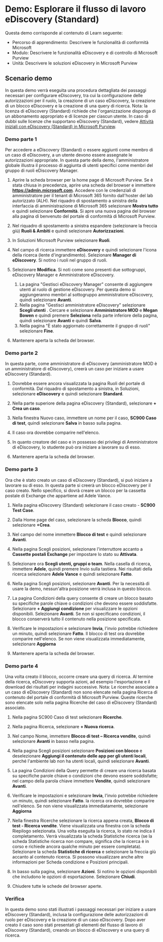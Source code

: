 <!---
---
Demo: Titolo: "Esplora il flusso di lavoro eDiscovery (Standard)" Percorso di apprendimento/Modulo/Unità: "Percorso di apprendimento: Descrivere le funzionalità della conformità Microsoft; Modulo 5: Descrivere le funzionalità di controllo eDiscovery di Microsoft Purview; Unità 2: Descrivere le soluzioni eDiscovery in Microsoft 365'
---
--->

# Demo: Esplorare il flusso di lavoro eDiscovery (Standard)

Questa demo corrisponde al contenuto di Learn seguente:

- Percorso di apprendimento: Descrivere le funzionalità di conformità Microsoft
- Modulo: Descrivere le funzionalità eDiscovery e di controllo di Microsoft Purview
- Unità: Descrivere le soluzioni eDiscovery in Microsoft Purview

## Scenario demo

In questa demo verrà eseguita una procedura dettagliata dei passaggi necessari per configurare eDiscovery, tra cui la configurazione delle autorizzazioni per il ruolo, la creazione di un caso eDiscovery, la creazione di un blocco eDiscovery e la creazione di una query di ricerca.  Nota:  la licenza di eDiscovery (Standard) richiede che l'organizzazione disponga di un abbonamento appropriato e di licenze per ciascun utente. In caso di dubbi sulle licenze che supportano eDiscovery (Standard), vedere [Attività iniziali con eDiscovery (Standard) in Microsoft Purview](https://docs.microsoft.com/microsoft-365/compliance/get-started-core-ediscovery?view=o365-worldwide).

### Demo parte 1

Per accedere a eDiscovery (Standard) o essere aggiunti come membro di un caso di eDiscovery, a un utente devono essere assegnate le autorizzazioni appropriate. In questa parte della demo, l'amministratore globale illustra il processo di aggiunta di utenti specifici come membri del gruppo di ruoli eDiscovery Manager.

1. Aprire la scheda browser per la home page di Microsoft Purview.  Se è stata chiusa in precedenza, aprire una scheda del browser e immettere **https://admin.microsoft.com**. Accedere con le credenziali di amministratore per il tenant di Microsoft 365 fornito dall'hoster del lab autorizzato (ALH). Nel riquadro di spostamento a sinistra della interfaccia di amministrazione di Microsoft 365 selezionare **Mostra tutto** e quindi selezionare **Conformità**.  Si apre una nuova pagina del browser alla pagina di benvenuto del portale di conformità di Microsoft Purview.  

1. Nel riquadro di spostamento a sinistra espandere (selezionare la freccia giù) **Ruoli & Ambiti** e quindi selezionare **Autorizzazioni**.

1. In Soluzioni Microsoft Purview selezionare **Ruoli**.

1. Nel campo di ricerca immettere **eDiscovery** e quindi selezionare l'icona della ricerca (lente d'ingrandimento).  Selezionare **Manager di eDiscovery**.  Si notino i ruoli nel gruppo di ruoli.

1. Selezionare **Modifica**.  Si noti come sono presenti due sottogruppi, eDiscovery Manager e Amministratore eDiscovery.  
    1. La pagina "Gestisci eDiscovery Manager" consente di aggiungere utenti al ruolo di gestione eDiscovery. Per questa demo si aggiungeranno membri al sottogruppo amministratore eDiscovery, quindi selezionare **Avanti**.
    1. Nella pagina "Gestisci amministratore eDiscovery" selezionare **Scegli utenti** . Cercare e selezionare **Amministratore MOD** e **Megan Bowen** e quindi premere **Seleziona** nella parte inferiore della pagina, quindi selezionare **Avanti** e quindi **Salva**.
    1. Nella pagina "È stato aggiornato correttamente il gruppo di ruoli" selezionare **Fine**.

1. Mantenere aperta la scheda del browser.

### Demo parte 2

In questa parte, come amministratore di eDiscovery (amministratore MOD è un amministratore di eDiscovery), creerà un caso per iniziare a usare eDiscovery (Standard).

1. Dovrebbe essere ancora visualizzata la pagina Ruoli del portale di conformità. Dal riquadro di spostamento a sinistra, in Soluzioni, selezionare **eDiscovery** e quindi selezionare **Standard**.

1. Nella parte superiore della pagina eDiscovery (Standard), selezionare **+ Crea un caso**.

1. Nella finestra Nuovo caso, immettere un nome per il caso, **SC900 Caso di test**, quindi selezionare **Salva** in basso sulla pagina.

1. Il caso ora dovrebbe comparire nell'elenco.

1. In quanto creatore del caso e in possesso dei privilegi di Amministratore di eDiscovery, lo studente può ora iniziare a lavorare su di esso.  

1. Mantenere aperta la scheda del browser.

### Demo parte 3

Ora che è stato creato un caso di eDiscovery (Standard), si può iniziare a lavorare su di esso.  In questa parte si creerà un blocco eDiscovery per il caso creato.  Nello specifico, si dovrà creare un blocco per la cassetta postale di Exchange che appartiene ad Adele Vance.

1. Nella pagina eDiscovery (Standard) selezionare il caso creato - **SC900 Test Case**.

1. Dalla Home page del caso, selezionare la scheda **Blocco**, quindi selezionare **+Crea**.

1. Nel campo del nome immettere **Blocco di test** e quindi selezionare **Avanti**.

1. Nella pagina Scegli posizioni, selezionare l'interruttore accanto a **Cassette postali Exchange** per impostare lo stato su **Attivata**.  

1. Selezionare ora **Scegli utenti, gruppi o team**.  Nella casella di ricerca, immettere **Adele**, quindi premere Invio sulla tastiera. Nei risultati della ricerca selezionare **Adele Vance** e quindi selezionare **Fatto**.

1. Nella pagina Scegli posizioni, selezionare **Avanti**.  Per la necessità di usare la demo, nessun'altra posizione verrà inclusa in questo blocco.

1. La pagina Condizioni della query consente di creare un blocco basato su specifiche parole chiave o condizioni che devono essere soddisfatte. Selezionare **+ Aggiungi condizione** per visualizzare le opzioni disponibili.  Selezionare **Avanti**. Se non si specificano condizioni, il blocco conserverà tutto il contenuto nella posizione specificata.

1. Verificare le impostazioni e selezionare **Invia**, l'invio potrebbe richiedere un minuto, quindi selezionare **Fatto**.  Il blocco di test ora dovrebbe comparire nell'elenco.  Se non viene visualizzata immediatamente, selezionare **Aggiorna**

1. Mantenere aperta la scheda del browser.

### Demo parte 4

Una volta creato il blocco, occorre creare una query di ricerca.  Al termine della ricerca, eDiscovery supporta azioni, ad esempio l'esportazione e il download dei risultati per indagini successive.   Nota:  Le ricerche associate a un caso di eDiscovery (Standard) non sono elencate nella pagina Ricerca di contenuto del portale di conformità di Microsoft Purview. Queste ricerche sono elencate solo nella pagina Ricerche del caso di eDiscovery (Standard) associato.

1. Nella pagina SC900 Caso di test selezionare **Ricerche**.

1. Nella pagina Ricerca, selezionare **+ Nuova ricerca**.

1. Nel campo Nome, immettere **Blocco di test – Ricerca vendite**, quindi selezionare **Avanti** in basso nella pagina.

1. Nella pagina Scegli posizioni selezionare **Posizioni con blocco** e deselezionare **Aggiungi il contenuto delle app per gli utenti locali**, perché l'ambiente lab non ha utenti locali, quindi selezionare **Avanti**.

1. La pagina Condizioni della Query permette di creare una ricerca basata su specifiche parole chiave o condizioni che devono essere soddisfatte; nel campo della parola chiave immettere **Vendite**, quindi selezionare **Avanti**.

1. Verificare le impostazioni e selezionare **Invia**, l'invio potrebbe richiedere un minuto, quindi selezionare **Fatto**.  la ricerca ora dovrebbe comparire nell'elenco.  Se non viene visualizzata immediatamente, selezionare **Aggiorna**

1. Nella finestra Ricerche selezionare la ricerca appena creata, **Blocco di test - Ricerca vendite**.  Viene visualizzata una finestra con la scheda Riepilogo selezionata.  Una volta eseguita la ricerca, lo stato ne indica il completamento.  Verrà visualizzata la scheda Statistiche ricerca (se la scheda Statistiche ricerca non compare, significa che la ricerca è in corso e richiede ancora qualche minuto per essere completata).  Selezionare la scheda **Statistiche di ricerca** e selezionare la freccia giù accanto al contenuto ricerca.  Si possono visualizzare anche altre informazioni per Scheda condizione e Posizioni principali.  

1. In basso sulla pagina, selezionare **Azioni**.  Si notino le opzioni disponibili che includono le opzioni di esportazione. Selezionare **Chiudi**.

1. Chiudere tutte le schede del browser aperte.

### Verifica

In questa demo sono stati illustrati i passaggi necessari per iniziare a usare eDiscovery (Standard), inclusa la configurazione delle autorizzazioni di ruolo per eDiscovery e la creazione di un caso eDiscovery.  Dopo aver creato il caso sono stati presentati gli elementi del flusso di lavoro di eDiscovery (Standard), creando un blocco di eDiscovery e una query di ricerca.
